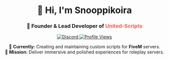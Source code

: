 <h1 align="center">👋 Hi, I'm Snooppikoira</h1>

<h3 align="center">🚀 Founder & Lead Developer of <span style="color:#ff5252;">United-Scripts</span></h3>

<p align="center">
  <a href="https://discord.com/users/764196391652163625">
    <img alt="Discord" src="https://img.shields.io/badge/Snooppikoira-5865F2?logo=discord&logoColor=white&style=for-the-badge">
  </a>
  <a href="https://komarev.com/ghpvc/?username=snooppikoira">
    <img alt="Profile Views" src="https://komarev.com/ghpvc/?username=snooppikoira&color=0b84fe&style=for-the-badge">
  </a>
</p>

<p align="center">
  🔭 <b>Currently:</b> Creating and maintaining custom scripts for <b>FiveM</b> servers.  
  <br/>
  🌟 <b>Mission:</b> Deliver immersive and polished experiences for roleplay servers.  
</p>


